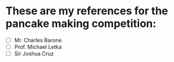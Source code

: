 # These are my references for the pancake making competition:

- [ ] Mr. Charles Barone
- [ ] Prof. Michael Letka
- [ ] Sir Joshua Cruz

